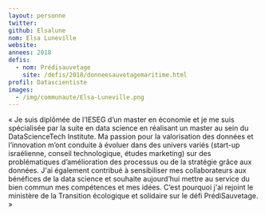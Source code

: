 ```yaml
---
layout: personne
twitter: 
github: Elsalune
nom: Elsa Luneville
website:
annees: 2018
defis:
  - nom: Prédisauvetage
    site: /defis/2018/donneesauvetagemaritime.html
profil: Datascientiste
images:
  - /img/communaute/Elsa-Luneville.png
---
```


« Je suis diplômée de l’IESEG d’un master en économie et je me suis
spécialisée par la suite en data science en réalisant un master
au sein du DataScienceTech Institute. Ma passion pour la valorisation
des données et l’innovation m’ont conduite à évoluer dans des univers
variés (start-up israélienne, conseil technologique, études marketing)
sur des problématiques d’amélioration des processus ou de la stratégie
grâce aux données. J'ai également contribué à sensibiliser mes
collaborateurs aux bénéfices de la data science et souhaite
aujourd’hui mettre au service du bien commun mes compétences et mes
idées. C’est pourquoi j'ai rejoint le ministère de la Transition
écologique et solidaire sur le défi PrédiSauvetage. »
